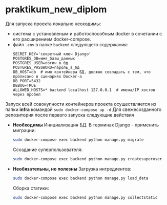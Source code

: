 # praktikum_new_diplom

Для запуска проекта локально неоходимы:

* система с установленым и работоспособным docker в сочетании с его расширением docker-compose.
* файл ```.env``` в папке ```backend``` следующего содержания:
    ```
    SECRET_KEY='секретный ключ Django'
    POSTGRES_DB=имя_базы_данных
    POSTGRES_USER=логин_в_бд
    POSTGRES_PASSWORD=пароль_в_бд
    DB_HOST=db  # имя контейнера БД, должно совпадать с тем, что прописано в сценариях Docker-а
    DB_PORT=5432
    DEBUG=TRUE
    ALLOWED_HOSTS=* backend localhost 127.0.0.1  # имена/IP хостов через пробел
    ```

Запуск всей совокупности контейнеров проекта осуществляется из папки **infra** командой ```sudo docker-compose up -d```
Для свежесозданного репозитория после первого запуска следующие действия
* **Необходимы**
    Инициализация БД. В терминах Django - применить миграции:
    ```bash
    sudo docker-compose exec backend python manage.py migrate
    ```
    Ссоздание суперпользователя:
    ```bash
    sudo docker-compose exec backend python manage.py createsuperuser
    ```
* **Необязательны, но полезны**
    Загрузка ингредиентов:
    ```bash
    sudo docker-compose exec backend python manage.py load_data
    ```
    Сборка статики:
    ```bash
    sudo docker-compose exec backend python manage.py collectstatic
    ```
